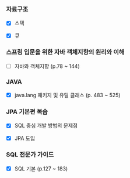 ### 자료구조

- [x] 스택
- [x] 큐



### 스프링 입문을 위한 자바 객체지향의 원리와 이해

- [ ] 자바와 객체지향 (p.78 ~ 144)



### JAVA

- [x] java.lang 패키지 및 유틸 클래스 (p. 483 ~ 525)



### JPA 기본편 복습

- [x] SQL 중심 개발 방법의 문제점
- [x] JPA 도입



### SQL 전문가 가이드

- [x] SQL 기본 (p.127 ~ 183)

